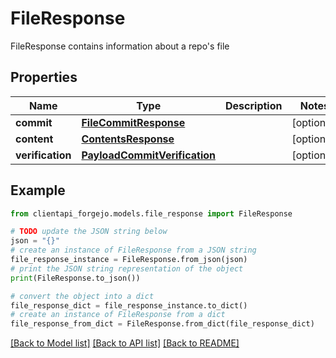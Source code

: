 # FileResponse

FileResponse contains information about a repo's file

## Properties

Name | Type | Description | Notes
------------ | ------------- | ------------- | -------------
**commit** | [**FileCommitResponse**](FileCommitResponse.md) |  | [optional] 
**content** | [**ContentsResponse**](ContentsResponse.md) |  | [optional] 
**verification** | [**PayloadCommitVerification**](PayloadCommitVerification.md) |  | [optional] 

## Example

```python
from clientapi_forgejo.models.file_response import FileResponse

# TODO update the JSON string below
json = "{}"
# create an instance of FileResponse from a JSON string
file_response_instance = FileResponse.from_json(json)
# print the JSON string representation of the object
print(FileResponse.to_json())

# convert the object into a dict
file_response_dict = file_response_instance.to_dict()
# create an instance of FileResponse from a dict
file_response_from_dict = FileResponse.from_dict(file_response_dict)
```
[[Back to Model list]](../README.md#documentation-for-models) [[Back to API list]](../README.md#documentation-for-api-endpoints) [[Back to README]](../README.md)


